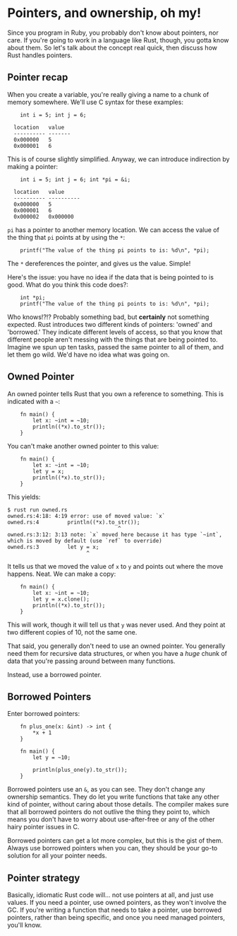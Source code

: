 Pointers, and ownership, oh my!
======================================

Since you program in Ruby, you probably don't know about pointers, nor care. If
you're going to work in a language like Rust, though, you gotta know about
them. So let's talk about the concept real quick, then discuss how Rust handles
pointers.

Pointer recap
-------------

When you create a variable, you're really giving a name to a chunk of
memory somewhere. We'll use C syntax for these examples:

~~~ {.c}
    int i = 5; int j = 6;
~~~

      location   value
      ---------- -------
      0x000000   5
      0x000001   6

This is of course slightly simplified. Anyway, we can introduce
indirection by making a pointer:

~~~ {.c}
    int i = 5; int j = 6; int *pi = &i;
~~~

      location   value
      ---------- ----------
      0x000000   5
      0x000001   6
      0x000002   0x000000

`pi` has a pointer to another memory location. We can access the value
of the thing that `pi` points at by using the `*`:

~~~ {.c}
    printf("The value of the thing pi points to is: %d\n", *pi);
~~~

The `*` dereferences the pointer, and gives us the value. Simple!

Here's the issue: you have no idea if the data that is being pointed to
is good. What do you think this code does?:

~~~ {.c}
    int *pi;
    printf("The value of the thing pi points to is: %d\n", *pi);
~~~

Who knows!?!? Probably something bad, but **certainly** not something expected.
Rust introduces two different kinds of pointers: 'owned' and 'borrowed.' They
indicate different levels of access, so that you know that different people
aren't messing with the things that are being pointed to.  Imagine we spun up
ten tasks, passed the same pointer to all of them, and let them go wild. We'd
have no idea what was going on.

Owned Pointer
-------------

An owned pointer tells Rust that you own a reference to something. This is
indicated with a `~`:

~~~ {.rust}
    fn main() {
        let x: ~int = ~10;
        println((*x).to_str());
    }
~~~

You can't make another owned pointer to this value:

~~~ {.rust}
    fn main() {
        let x: ~int = ~10;
        let y = x;
        println((*x).to_str());
    }
~~~

This yields:

    $ rust run owned.rs
    owned.rs:4:18: 4:19 error: use of moved value: `x`
    owned.rs:4         println((*x).to_str());
                                       ^
    owned.rs:3:12: 3:13 note: `x` moved here because it has type `~int`, which is moved by default (use `ref` to override)
    owned.rs:3         let y = x;
                             ^


It tells us that we moved the value of `x` to `y` and points out where
the move happens. Neat. We can make a copy:

~~~ {.rust}
    fn main() {
        let x: ~int = ~10;
        let y = x.clone();
        println((*x).to_str());
    }
~~~

This will work, though it will tell us that `y` was never used. And they
point at two different copies of 10, not the same one.

That said, you generally don't need to use an owned pointer. You generally need
them for recursive data structures, or when you have a _huge_ chunk of data
that you're passing around between many functions.

Instead, use a borrowed pointer.

Borrowed Pointers
-----------------

Enter borrowed pointers:

~~~ {.rust}
    fn plus_one(x: &int) -> int {
        *x + 1
    }

    fn main() {
        let y = ~10;

        println(plus_one(y).to_str());
    }
~~~

Borrowed pointers use an `&`, as you can see. They don't change any
ownership semantics. They do let you write functions that take any other
kind of pointer, without caring about those details. The compiler makes
sure that all borrowed pointers do not outlive the thing they point to,
which means you don't have to worry about use-after-free or any of the
other hairy pointer issues in C.

Borrowed pointers can get a lot more complex, but this is the gist of
them. Always use borrowed pointers when you can, they should be your
go-to solution for all your pointer needs.

Pointer strategy
----------------

Basically, idiomatic Rust code will... not use pointers at all, and just use
values. If you need a pointer, use owned pointers, as they won't involve the
GC. If you're writing a function that needs to take a pointer, use borrowed
pointers, rather than being specific, and once you need managed pointers,
you'll know.

